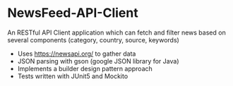 # NewsFeed-API-Client
An RESTful API Client application which can fetch and filter news based on several components (category, country, source, keywords)
* Uses https://newsapi.org/ to gather data
* JSON parsing with gson (google JSON library for Java)
* Implements a builder design pattern approach
* Tests written with JUnit5 and Mockito
